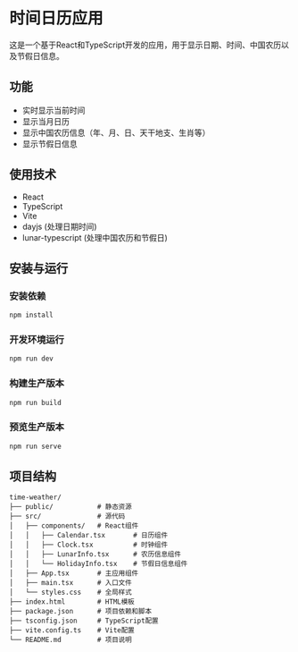 # 时间日历应用

这是一个基于React和TypeScript开发的应用，用于显示日期、时间、中国农历以及节假日信息。

## 功能

- 实时显示当前时间
- 显示当月日历
- 显示中国农历信息（年、月、日、天干地支、生肖等）
- 显示节假日信息

## 使用技术

- React
- TypeScript
- Vite
- dayjs (处理日期时间)
- lunar-typescript (处理中国农历和节假日)

## 安装与运行

### 安装依赖

```bash
npm install
```

### 开发环境运行

```bash
npm run dev
```

### 构建生产版本

```bash
npm run build
```

### 预览生产版本

```bash
npm run serve
```

## 项目结构

```
time-weather/
├── public/           # 静态资源
├── src/              # 源代码
│   ├── components/   # React组件
│   │   ├── Calendar.tsx       # 日历组件
│   │   ├── Clock.tsx          # 时钟组件
│   │   ├── LunarInfo.tsx      # 农历信息组件
│   │   └── HolidayInfo.tsx    # 节假日信息组件
│   ├── App.tsx       # 主应用组件
│   ├── main.tsx      # 入口文件
│   └── styles.css    # 全局样式
├── index.html        # HTML模板
├── package.json      # 项目依赖和脚本
├── tsconfig.json     # TypeScript配置
├── vite.config.ts    # Vite配置
└── README.md         # 项目说明
``` 